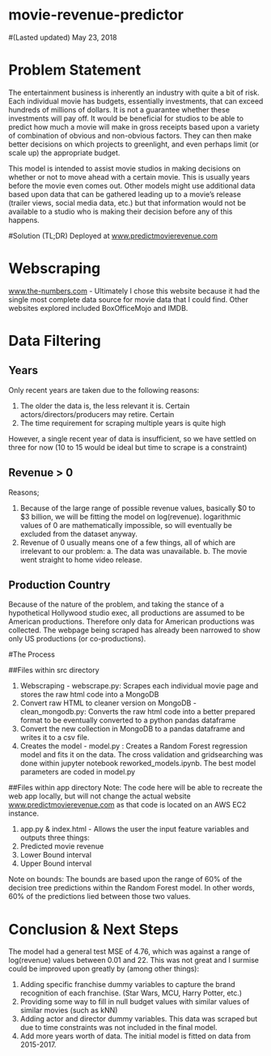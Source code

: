 # movie-revenue-predictor

#(Lasted updated) May 23, 2018

# Problem Statement
The entertainment business is inherently an industry with quite a bit of risk. Each individual movie has budgets, essentially investments, that can exceed hundreds of millions of dollars. It is not a guarantee whether these investments will pay off. It would be beneficial for studios to be able to predict how much a movie will make in gross receipts based upon a variety of combination of obvious and non-obvious factors. They can then make better decisions on which projects to greenlight, and even perhaps limit (or scale up) the appropriate budget.

This model is intended to assist movie studios in making decisions on whether or not to move ahead with a certain movie. This is usually years before the movie even comes out. Other models might use additional data based upon data that can be gathered leading up to a movie’s release (trailer views, social media data, etc.) but that information would not be available to a studio who is making their decision before any of this happens.

#Solution (TL;DR)
Deployed at www.predictmovierevenue.com

# Webscraping

www.the-numbers.com - Ultimately I chose this website
because it had the single most complete data source
for movie data that I could find. Other websites
explored included BoxOfficeMojo and IMDB.

# Data Filtering

## Years
Only recent years are taken due to the following reasons:
  1. The older the data is, the less relevant it is. Certain actors/directors/producers may retire. Certain
  2. The time requirement for scraping multiple years is quite high

However, a single recent year of data is insufficient, so we have settled on
three for now (10 to 15 would be ideal but time to scrape is a constraint)

## Revenue > 0
Reasons;
  1. Because of the large range of possible revenue values, basically $0 to
    $3 billion, we will be fitting the model on log(revenue). logarithmic values of
    0 are mathematically impossible, so will eventually be excluded from the
    dataset anyway.
  2. Revenue of 0 usually means one of a few things, all of which are irrelevant
    to our problem:
    a. The data was unavailable.
    b. The movie went straight to home video release.

## Production Country
Because of the nature of the problem, and taking the stance of a hypothetical Hollywood studio exec, all productions are assumed to be American productions.
Therefore only data for American productions was collected. The webpage being scraped has already been narrowed to show only US productions (or co-productions).

#The Process

##Files within src directory
1. Webscraping - webscrape.py: Scrapes each individual movie page and stores the raw html code
into a MongoDB   
2. Convert raw HTML to cleaner version on MongoDB -
clean_mongodb.py: Converts the raw html code into a
better prepared format to be eventually converted to
a python pandas dataframe
3. Convert the new collection in MongoDB to a pandas
dataframe and writes it to a csv file.
4. Creates the model - model.py : Creates a Random Forest regression model and fits it on the data.
The cross validation and gridsearching was done within jupyter notebook reworked_models.ipynb. The
best model parameters are coded in model.py

##Files within app directory
Note: The code here will be able to recreate the
web app locally, but will not change the actual website www.predictmovierevenue.com as that code
is located on an AWS EC2 instance.

1. app.py & index.html - Allows the user the input
feature variables and outputs three things:
  1. Predicted movie revenue
  2. Lower Bound interval
  3. Upper Bound interval

Note on bounds: The bounds are based upon the range
of 60% of the decision tree predictions within the
Random Forest model. In other words, 60% of the predictions lied between those two values.

# Conclusion & Next Steps
The model had a general test MSE of 4.76, which was against a range of log(revenue) values between 0.01 and 22. This was not great and I surmise could be
improved upon greatly by (among other things):
1. Adding specific franchise dummy variables to capture the brand recognition of each franchise. (Star Wars, MCU, Harry Potter, etc.)
2. Providing some way to fill in null budget values
with similar values of similar movies (such as kNN)
3. Adding actor and director dummy variables. This data was scraped but due to time constraints was not included in the final model.
4. Add more years worth of data. The initial model
is fitted on data from 2015-2017.
